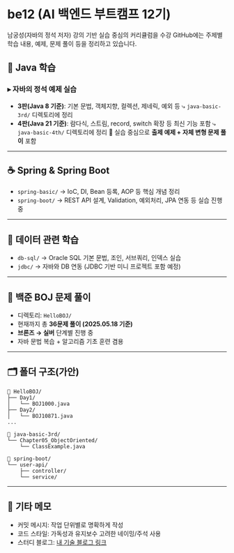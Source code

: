 # be12 (AI 백엔드 부트캠프 12기)
남궁성(자바의 정석 저자) 강의 기반 실습 중심의 커리큘럼을 수강
GitHub에는 주제별 학습 내용, 예제, 문제 풀이 등을 정리하고 있습니다.

## 📘 Java 학습
### ▸ 자바의 정석 예제 실습
* **3판(Java 8 기준)**: 기본 문법, 객체지향, 컬렉션, 제네릭, 예외 등
  ⤷ `java-basic-3rd/` 디렉토리에 정리
* **4판(Java 21 기준)**: 람다식, 스트림, record, switch 확장 등 최신 기능 포함
  ⤷ `java-basic-4th/` 디렉토리에 정리
📌 실습 중심으로 **출제 예제 + 자체 변형 문제 풀이** 포함

---

## ☕ Spring & Spring Boot
* `spring-basic/` → IoC, DI, Bean 등록, AOP 등 핵심 개념 정리
* `spring-boot/` → REST API 설계, Validation, 예외처리, JPA 연동 등 실습 진행 중

---

## 📂 데이터 관련 학습
* `db-sql/` → Oracle SQL 기본 문법, 조인, 서브쿼리, 인덱스 실습
* `jdbc/` → 자바와 DB 연동 (JDBC 기반 미니 프로젝트 포함 예정)

---

## 🔢 백준 BOJ 문제 풀이
* 디렉토리: `HelloBOJ/`
* 현재까지 총 **36문제 풀이 (2025.05.18 기준)**
* **브론즈 → 실버** 단계별 진행 중
* 자바 문법 복습 + 알고리즘 기초 훈련 겸용

---

## 🗂 폴더 구조(가안)

```
📁 HelloBOJ/
├── Day1/
│   └── BOJ1000.java
├── Day2/
│   └── BOJ10871.java
...

📁 java-basic-3rd/
└── Chapter05_ObjectOriented/
    └── ClassExample.java

📁 spring-boot/
└── user-api/
    ├── controller/
    └── service/
```

---

## 📝 기타 메모

* 커밋 메시지: 작업 단위별로 명확하게 작성
* 코드 스타일: 가독성과 유지보수 고려한 네이밍/주석 사용
* 스터디 블로그: [내 기술 블로그 링크](https://arex.tistory.com)
